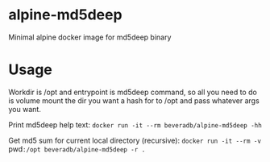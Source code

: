 # alpine-md5deep
Minimal alpine docker image for md5deep binary

# Usage

Workdir is /opt and entrypoint is md5deep command, so all you need to do is volume mount the dir you want a hash for to /opt and pass whatever args you want.

Print md5deep help text:
`docker run -it --rm beveradb/alpine-md5deep -hh`

Get md5 sum for current local directory (recursive):
`docker run -it --rm -v `pwd`:/opt beveradb/alpine-md5deep -r .`

